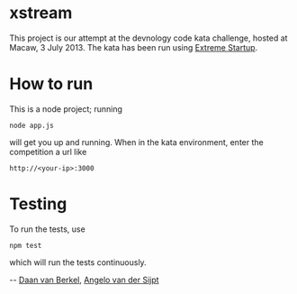 xstream
=======

This project is our attempt at the devnology code kata challenge, hosted at Macaw, 3 July 2013. The kata has been run using [Extreme Startup][extremeStartup].

How to run
====
This is a node project; running

    node app.js

will get you up and running. When in the kata environment, enter the competition a url like

    http://<your-ip>:3000

Testing
===

To run the tests, use

    npm test

which will run the tests continuously.


-- [Daan van Berkel][daan], [Angelo van der Sijpt][angelo]

[extremeStartup]: https://github.com/rchatley/extreme_startup
[daan]: http://twitter.com/daan_van_berkel
[angelo]: http://twitter.com/_angelos